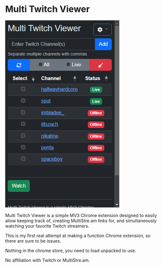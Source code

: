 Multi Twitch Viewer
===================

![Example Screenshot](img/example-screenshot.png)

Multi Twitch Viewer is a simple MV3 Chrome extension designed to easily allow keeping track of, creating MultiStre.am links for, and simultaneously watching your favorite Twitch streamers.

This is my first real attempt at making a function Chrome extension, so there are sure to be issues.

Nothing in the chrome store, you need to load unpacked to use.

No affiliation with Twitch or MultiStre.am.
